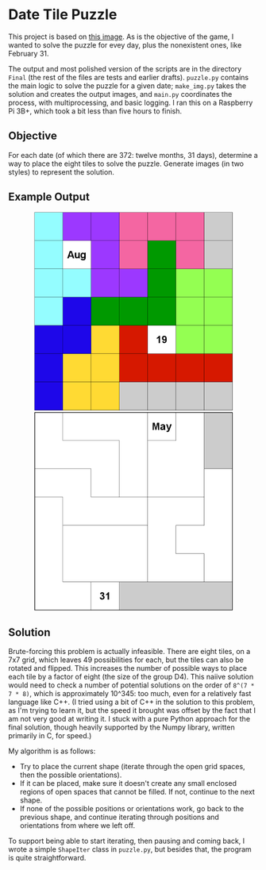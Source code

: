 # Date Tile Puzzle

This project is based on [this image](Date%20Tile%20Puzzle/inspiration.jpg). As is the objective of the game, I wanted to solve the puzzle for evey day, plus the nonexistent ones, like February 31.

The output and most polished version of the scripts are in the directory `Final` (the rest of the files are tests and earlier drafts). `puzzle.py` contains the main logic to solve the puzzle for a given date; `make_img.py` takes the solution and creates the output images, and `main.py` coordinates the process, with multiprocessing, and basic logging. I ran this on a Raspberry Pi 3B+, which took a bit less than five hours to finish.

## Objective

For each date (of which there are 372: twelve months, 31 days), determine a way to place the eight tiles to solve the puzzle. Generate images (in two styles) to represent the solution.

## Example Output

<p align="middle">
  <img src="/Date Tile Puzzle/Final/Color/8-19_CO.png" width="400"/>
  <img src="/Date Tile Puzzle/Final/Grayscale/5-31_BW.png" width="400"/> 
</p>

## Solution

Brute-forcing this problem is actually infeasible. There are eight tiles, on a 7x7 grid, which leaves 49 possibilities for each, but the tiles can also be rotated and flipped. This increases the number of possible ways to place each tile by a factor of eight (the size of the group D4). This naiive solution would need to check a number of potential solutions on the order of `8^(7 * 7 * 8)`, which is approximately 10^345: too much, even for a relatively fast language like C++. (I tried using a bit of C++ in the solution to this problem, as I'm trying to learn it, but the speed it brought was offset by the fact that I am not very good at writing it. I stuck with a pure Python approach for the final solution, though heavily supported by the Numpy library, written primarily in C, for speed.)

My algorithm is as follows:

- Try to place the current shape (iterate through the open grid spaces, then the possible orientations).
- If it can be placed, make sure it doesn't create any small enclosed regions of open spaces that cannot be filled. If not, continue to the next shape.
- If none of the possible positions or orientations work, go back to the previous shape, and continue iterating through positions and orientations from where we left off.

To support being able to start iterating, then pausing and coming back, I wrote a simple `ShapeIter` class in `puzzle.py`, but besides that, the program is quite straightforward.
